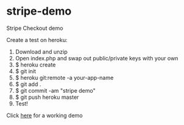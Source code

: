 stripe-demo
===========

Stripe Checkout demo

Create a test on heroku:

1. Download and unzip
2. Open index.php and swap out public/private keys with your own
3. $ heroku create
4. $ git init
5. $ heroku git:remote -a your-app-name
6. $ git add .
7. $ git commit -am "stripe demo"
8. $ git push heroku master
9. Test!

Click [here](https://intense-fjord-1670.herokuapp.com/) for a working demo
